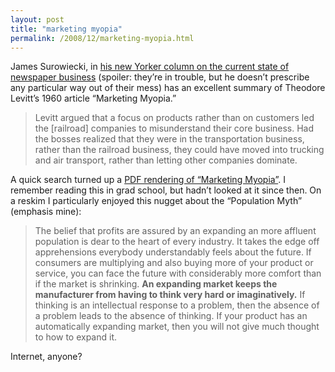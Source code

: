 ```yaml
---
layout: post
title: "marketing myopia"
permalink: /2008/12/marketing-myopia.html
---
```


James Surowiecki, in [his new Yorker column on the current state of newspaper business](http://www.newyorker.com/talk/financial/2008/12/22/081222ta_talk_surowiecki) (spoiler: they’re in trouble, but he doesn’t prescribe any particular way out of their mess) has an excellent summary of Theodore Levitt’s 1960 article “Marketing Myopia.”

> Levitt argued that a focus on products rather than on customers led the \[railroad\] companies to misunderstand their core business. Had the bosses realized that they were in the transportation business, rather than the railroad business, they could have moved into trucking and air transport, rather than letting other companies dominate.

A quick search turned up a [PDF rendering of “Marketing Myopia”](http://casadogalo.com/marketingmyopia.pdf). I remember reading this in grad school, but hadn’t looked at it since then. On a reskim I particularly enjoyed this nugget about the “Population Myth” (emphasis mine):

> The belief that profits are assured by an expanding an more affluent population is dear to the heart of every industry. It takes the edge off apprehensions everybody understandably feels about the future. If consumers are multiplying and also buying more of your product or service, you can face the future with considerably more comfort than if the market is shrinking. **An expanding market keeps the manufacturer from having to think very hard or imaginatively.** If thinking is an intellectual response to a problem, then the absence of a problem leads to the absence of thinking. If your product has an automatically expanding market, then you will not give much thought to how to expand it.

Internet, anyone?